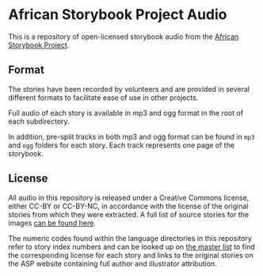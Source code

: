 # African Storybook Project Audio
This is a repository of open-licensed storybook audio from the [African Storybook Project](http://africanstorybook.org/).

## Format

The stories have been recorded by volunteers and are provided in several different formats to facilitate ease of use in other projects.

Full audio of each story is available in mp3 and ogg format in the root of each subdirectory.

In addition, pre-split tracks in both mp3 and ogg format can be found in `mp3` and `ogg` folders for each story. Each track represents one page of the storybook.

## License
All audio in this repository is released under a Creative Commons license, either CC-BY or CC-BY-NC, in accordance with the license of the original stories from which they were extracted. A full list of source stories for the images [can be found here](https://global-asp.github.io/stories/master.html).

The numeric codes found within the language directories in this repository refer to story index numbers and can be looked up on [the master list](https://global-asp.github.io/stories/master.html) to find the corresponding license for each story and links to the original stories on the ASP website containing full author and illustrator attribution.
